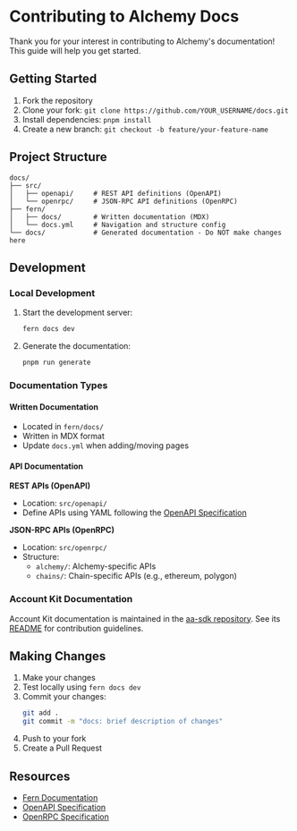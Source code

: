 # Contributing to Alchemy Docs

Thank you for your interest in contributing to Alchemy's documentation! This guide will help you get started.

## Getting Started

1. Fork the repository
2. Clone your fork: `git clone https://github.com/YOUR_USERNAME/docs.git`
3. Install dependencies: `pnpm install`
4. Create a new branch: `git checkout -b feature/your-feature-name`

## Project Structure

```
docs/
├── src/
│   ├── openapi/     # REST API definitions (OpenAPI)
│   └── openrpc/     # JSON-RPC API definitions (OpenRPC)
├── fern/
│   ├── docs/        # Written documentation (MDX)
│   └── docs.yml     # Navigation and structure config
└── docs/            # Generated documentation - Do NOT make changes here
```

## Development

### Local Development

1. Start the development server:

   ```bash
   fern docs dev
   ```

2. Generate the documentation:
   ```bash
   pnpm run generate
   ```

### Documentation Types

#### Written Documentation

- Located in `fern/docs/`
- Written in MDX format
- Update `docs.yml` when adding/moving pages

#### API Documentation

**REST APIs (OpenAPI)**

- Location: `src/openapi/`
- Define APIs using YAML following the [OpenAPI Specification](https://spec.openapis.org/oas/latest.html)

**JSON-RPC APIs (OpenRPC)**

- Location: `src/openrpc/`
- Structure:
  - `alchemy/`: Alchemy-specific APIs
  - `chains/`: Chain-specific APIs (e.g., ethereum, polygon)

### Account Kit Documentation

Account Kit documentation is maintained in the [aa-sdk repository](https://github.com/alchemyplatform/aa-sdk). See its [README](https://github.com/alchemyplatform/aa-sdk/blob/ds/fern-compatible-docs/docs/README.md) for contribution guidelines.

## Making Changes

1. Make your changes
2. Test locally using `fern docs dev`
3. Commit your changes:
   ```bash
   git add .
   git commit -m "docs: brief description of changes"
   ```
4. Push to your fork
5. Create a Pull Request

## Resources

- [Fern Documentation](https://buildwithfern.com/learn)
- [OpenAPI Specification](https://swagger.io/specification/)
- [OpenRPC Specification](https://spec.open-rpc.org/)
